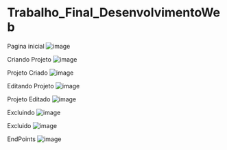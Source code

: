# Trabalho_Final_DesenvolvimentoWeb
Pagina inicial
![image](https://github.com/user-attachments/assets/e32d19dd-ec69-4c73-a75d-fd1bb60584db)

Criando Projeto
![image](https://github.com/user-attachments/assets/c00ce25f-6d66-47c5-96c2-c151fa6d8f45)

Projeto Criado
![image](https://github.com/user-attachments/assets/e391824d-d7d2-48a8-af8a-c7083fa4b10a)

Editando Projeto
![image](https://github.com/user-attachments/assets/deec3d4c-54e6-4cdd-86df-3d8c16d0d960)

Projeto Editado
![image](https://github.com/user-attachments/assets/f4097a53-bb8e-41f6-ae9b-6468ee8ed22b)

Excluindo
![image](https://github.com/user-attachments/assets/98e3be91-4671-4674-99c4-871294f728b8)

Excluido
![image](https://github.com/user-attachments/assets/93964f52-51fc-4016-b75a-ca84242cf3c6)

EndPoints
![image](https://github.com/user-attachments/assets/ac2b5f17-75fd-4927-8d40-29cff41b4e51)
